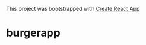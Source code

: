 This project was bootstrapped with [Create React App](https://github.com/facebookincubator/create-react-app)

# burgerapp
